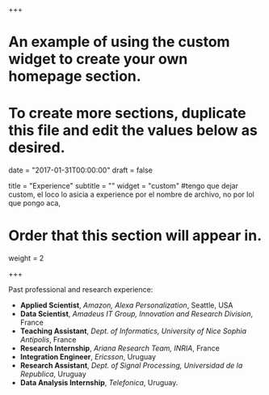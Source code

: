 +++
# An example of using the custom widget to create your own homepage section.
# To create more sections, duplicate this file and edit the values below as desired.

date = "2017-01-31T00:00:00"
draft = false

title = "Experience"
subtitle = ""
widget = "custom"
#tengo que dejar custom, el loco lo asicia a experience por el nombre de archivo, no por lol que pongo aca,

# Order that this section will appear in.
weight = 2

+++

Past professional and research experience:

- **Applied Scientist**, *Amazon, Alexa Personalization*, Seattle, USA
- **Data Scientist**, *Amadeus IT Group, Innovation and Research Division*, France
- **Teaching Assistant**, *Dept. of Informatics, University of Nice Sophia Antipolis*, France
- **Research Internship**, *Ariana Research Team, INRIA*, France
- **Integration Engineer**, *Ericsson*, Uruguay
- **Research Assistant**, *Dept. of Signal Processing, Universidad de la Republica*, Uruguay
- **Data Analysis Internship**, *Telefonica*, Uruguay.

